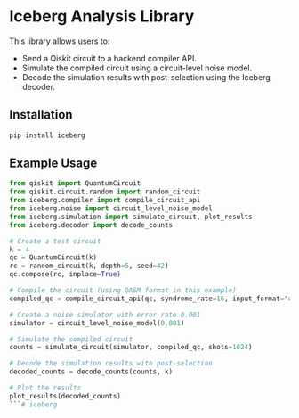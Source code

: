 # Iceberg Analysis Library

This library allows users to:

- Send a Qiskit circuit to a backend compiler API.
- Simulate the compiled circuit using a circuit-level noise model.
- Decode the simulation results with post-selection using the Iceberg decoder.

## Installation

```bash
pip install iceberg
```

## Example Usage
```python
from qiskit import QuantumCircuit
from qiskit.circuit.random import random_circuit
from iceberg.compiler import compile_circuit_api
from iceberg.noise import circuit_level_noise_model
from iceberg.simulation import simulate_circuit, plot_results
from iceberg.decoder import decode_counts

# Create a test circuit
k = 4
qc = QuantumCircuit(k)
rc = random_circuit(k, depth=5, seed=42)
qc.compose(rc, inplace=True)

# Compile the circuit (using QASM format in this example)
compiled_qc = compile_circuit_api(qc, syndrome_rate=16, input_format="qasm")

# Create a noise simulator with error rate 0.001
simulator = circuit_level_noise_model(0.001)

# Simulate the compiled circuit
counts = simulate_circuit(simulator, compiled_qc, shots=1024)

# Decode the simulation results with post-selection
decoded_counts = decode_counts(counts, k)

# Plot the results
plot_results(decoded_counts)
```# iceberg
